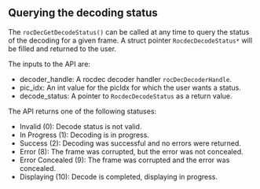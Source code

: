## Querying the decoding status
The `rocDecGetDecodeStatus()` can be called at any time to query the status of the decoding for a given frame. A struct pointer `RocdecDecodeStatus*` will be filled and returned to the user.

The inputs to the API are:
* decoder_handle: A rocdec decoder handler `rocDecDecoderHandle`.
* pic_idx: An int value for the picIdx for which the user wants a status.
* decode_status: A pointer to `RocdecDecodeStatus` as a return value.

The API returns one of the following statuses:
* Invalid (0): Decode status is not valid.
* In Progress (1): Decoding is in progress.
* Success (2): Decoding was successful and no errors were returned.
* Error (8): The frame was corrupted, but the error was not concealed.
* Error Concealed (9): The frame was corrupted and the error was concealed.
* Displaying (10):  Decode is completed, displaying in progress.
